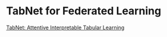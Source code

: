 # TabNet for Federated Learning

[TabNet: Attentive Interpretable Tabular Learning](https://arxiv.org/abs/1908.07442v5)